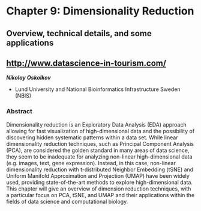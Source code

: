 # Chapter 9: Dimensionality Reduction

## Overview, technical details, and some applications
## http://www.datascience-in-tourism.com/

***Nikolay Oskolkov***

* Lund University and National Bioinformatics Infrastructure Sweden (NBIS)

### Abstract

Dimensionality reduction is an Exploratory Data Analysis (EDA) approach allowing for fast visualization of high-dimensional data and the possibility of discovering hidden systematic patterns within a data set. While linear dimensionality reduction techniques, such as Principal Component Analysis (PCA), are considered the golden standard in many areas of data science, they seem to be inadequate for analyzing non-linear high-dimensional data (e.g. images, text, gene expression). Instead, in this case, non-linear dimensionality reduction with t-distributed Neighbor Embedding (tSNE) and Uniform Manifold Approximation and Projection (UMAP) have been widely used, providing state-of-the-art methods to explore high-dimensional data. This chapter will give an overview of dimension reduction techniques, with a particular focus on PCA, tSNE, and UMAP and their applications within the fields of data science and computational biology.
